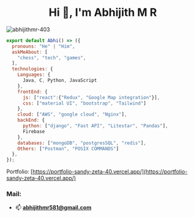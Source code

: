 <h1 align="center">Hi 👋, I'm Abhijith M R</h1>

<p align="left"> <img src="https://komarev.com/ghpvc/?username=abhijithmr-403&label=Profile%20views&color=347393&style=flat" alt="abhijithmr-403" /> </p>

```js
export default Abhi() => ({
  pronouns: "He" | "Him",
  askMeAbout: [
    "chess", "tech", "games",
  ],
  technologies: {
    Languages: {
      Java, C, Python, JavaScript
    },
    frontEnd: {
      js: ["react":{"Redux", "Google Map integration"}],
      css: ["material UI", "bootstrap", "Tailwind"]
    },
    cloud: ["AWS", "google cloud", "Nginx"],
    backEnd: {
      python: ["django", "Fast API", "Litestar", "Pandas"],
      Firebase
    },
    databases: ["mongoDB", "postgresSQL", "redis"],
    Others: ["Postman", "POSIX COMMANDS"]
  },
});
```

Portfolio: [https://portfolio-sandy-zeta-40.vercel.app/](https://portfolio-sandy-zeta-40.vercel.app/)

<h3 align="left">Mail:</h3>

- 📫 **abhijithmr581@gmail.com**

